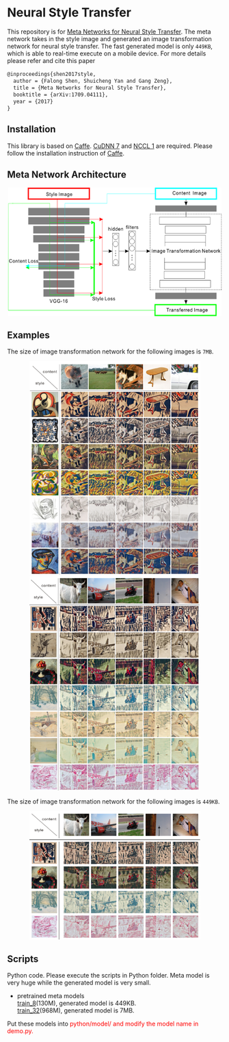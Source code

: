 Neural Style Transfer
=====


This repository is for [Meta Networks for Neural Style Transfer](https://arxiv.org/abs/1709.04111). The meta network takes in the style image and generated an image transformation network for neural style transfer. The fast generated model is only `449KB`, which is able to real-time execute on a mobile device. For more details please refer and cite this paper

    @inproceedings{shen2017style,
      author = {Falong Shen, Shuicheng Yan and Gang Zeng},
      title = {Meta Networks for Neural Style Transfer},
      booktitle = {arXiv:1709.04111},
      year = {2017}
    }

Installation
----
This library is based on [Caffe](https://github.com/BVLC/caffe). [CuDNN 7](https://developer.nvidia.com/cudnn) and [NCCL 1](https://github.com/NVIDIA/nccl) are required. Please follow
the installation instruction of [Caffe](https://github.com/BVLC/caffe).

Meta Network Architecture
----
<div align=center>
<img src="python/network.png", width="500" height="300"/>
</div>

Examples
----
The size of image transformation network for the following images is `7MB`.

<div align=center>
<img src="python/1.png", width="400" height="500"/> <img src="python//2.png", width="400" height="500"/>
</div>


The size of image transformation network for the following images is `449KB`.
<div align=center>
<img src="python/4.png", width="400" height="300"/> 
</div>


Scripts
----
Python code. Please execute the scripts in Python folder. Meta model is very huge while the generated model is very small. 

* pretrained meta models</br>
    [train_8](http://pan.baidu.com/s/1mhGwQJA)(130M), generated model is 449KB.</br>
    [train_32](http://pan.baidu.com/s/1eRQI01O)(968M), generated model is 7MB.</br>
    
Put these models into <font color=red>python/model/<font> and modify the model name in <font color=red>demo.py<font>.